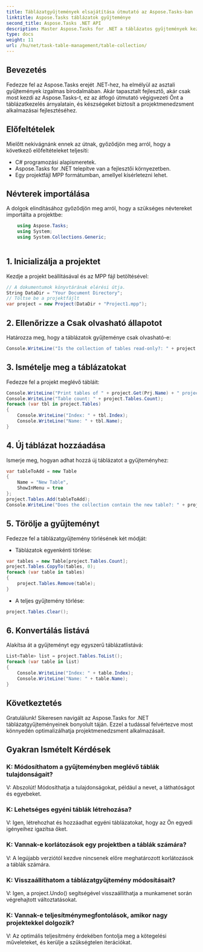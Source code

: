 ```yaml
---
title: Táblázatgyűjtemények elsajátítása útmutató az Aspose.Tasks-ban
linktitle: Aspose.Tasks táblázatok gyűjteménye
second_title: Aspose.Tasks .NET API
description: Master Aspose.Tasks for .NET a táblázatos gyűjtemények kezeléséről szóló lépésről lépésre szóló útmutatónkkal. A projektmenedzsment alkalmazások könnyed fejlesztése. Letöltés most!
type: docs
weight: 11
url: /hu/net/task-table-management/table-collection/
---
```

## Bevezetés
Fedezze fel az Aspose.Tasks erejét .NET-hez, ha elmélyül az asztali gyűjtemények izgalmas birodalmában. Akár tapasztalt fejlesztő, akár csak most kezdi az Aspose.Tasks-t, ez az átfogó útmutató végigvezeti Önt a táblázatkezelés árnyalatain, és készségeket biztosít a projektmenedzsment alkalmazásai fejlesztéséhez.
## Előfeltételek
Mielőtt nekivágnánk ennek az útnak, győződjön meg arról, hogy a következő előfeltételeket teljesíti:
- C# programozási alapismeretek.
- Aspose.Tasks for .NET telepítve van a fejlesztői környezetben.
- Egy projektfájl MPP formátumban, amellyel kísérletezni lehet.
## Névterek importálása
A dolgok elindításához győződjön meg arról, hogy a szükséges névtereket importálta a projektbe:
```csharp
    using Aspose.Tasks;
    using System;
    using System.Collections.Generic;
    
```
## 1. Inicializálja a projektet
Kezdje a projekt beállításával és az MPP fájl betöltésével:
```csharp
// A dokumentumok könyvtárának elérési útja.
String DataDir = "Your Document Directory";
// Töltse be a projektfájlt
var project = new Project(DataDir + "Project1.mpp");
```
## 2. Ellenőrizze a Csak olvasható állapotot
Határozza meg, hogy a táblázatok gyűjteménye csak olvasható-e:
```csharp
Console.WriteLine("Is the collection of tables read-only?: " + project.Tables.IsReadOnly);
```
## 3. Ismételje meg a táblázatokat
Fedezze fel a projekt meglévő tábláit:
```csharp
Console.WriteLine("Print tables of " + project.Get(Prj.Name) + " project.");
Console.WriteLine("Table count: " + project.Tables.Count);
foreach (var tbl in project.Tables)
{
    Console.WriteLine("Index: " + tbl.Index);
    Console.WriteLine("Name: " + tbl.Name);
}
```
## 4. Új táblázat hozzáadása
Ismerje meg, hogyan adhat hozzá új táblázatot a gyűjteményhez:
```csharp
var tableToAdd = new Table
{
    Name = "New Table",
    ShowInMenu = true
};
project.Tables.Add(tableToAdd);
Console.WriteLine("Does the collection contain the new table?: " + project.Tables.Contains(tableToAdd));
```
## 5. Törölje a gyűjteményt
Fedezze fel a táblázatgyűjtemény törlésének két módját:
- Táblázatok egyenkénti törlése:
```csharp
var tables = new Table[project.Tables.Count];
project.Tables.CopyTo(tables, 0);
foreach (var table in tables)
{
    project.Tables.Remove(table);
}
```
- A teljes gyűjtemény törlése:
```csharp
project.Tables.Clear();
```
## 6. Konvertálás listává
Alakítsa át a gyűjteményt egy egyszerű táblázatlistává:
```csharp
List<Table> list = project.Tables.ToList();
foreach (var table in list)
{
    Console.WriteLine("Index: " + table.Index);
    Console.WriteLine("Name: " + table.Name);
}
```
## Következtetés
Gratulálunk! Sikeresen navigált az Aspose.Tasks for .NET táblázatgyűjteményeinek bonyolult táján. Ezzel a tudással felvértezve most könnyedén optimalizálhatja projektmenedzsment alkalmazásait.
## Gyakran Ismételt Kérdések
### K: Módosíthatom a gyűjteményben meglévő táblák tulajdonságait?
V: Abszolút! Módosíthatja a tulajdonságokat, például a nevet, a láthatóságot és egyebeket.
### K: Lehetséges egyéni táblák létrehozása?
V: Igen, létrehozhat és hozzáadhat egyéni táblázatokat, hogy az Ön egyedi igényeihez igazítsa őket.
### K: Vannak-e korlátozások egy projektben a táblák számára?
V: A legújabb verziótól kezdve nincsenek előre meghatározott korlátozások a táblák számára.
### K: Visszaállíthatom a táblázatgyűjtemény módosításait?
V: Igen, a project.Undo() segítségével visszaállíthatja a munkamenet során végrehajtott változtatásokat.
### K: Vannak-e teljesítménymegfontolások, amikor nagy projektekkel dolgozik?
V: Az optimális teljesítmény érdekében fontolja meg a kötegelési műveleteket, és kerülje a szükségtelen iterációkat.